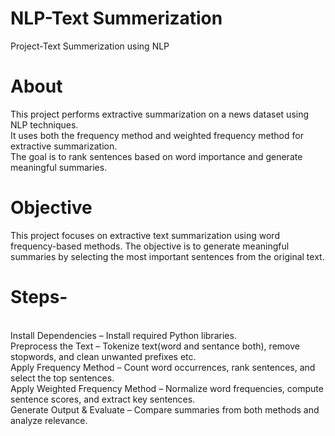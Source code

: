 # NLP-Text Summerization
Project-Text Summerization using NLP
<br>
# About
This project performs extractive summarization on a news dataset using NLP techniques.
<br>
It uses both the frequency method and weighted frequency method for extractive summarization.
<br>
The goal is to rank sentences based on word importance and generate meaningful summaries.
<br>
# Objective
This project focuses on extractive text summarization using word frequency-based methods. The objective is to generate meaningful summaries by selecting the most important sentences from the original text.
<br>
# Steps-
<br>
Install Dependencies – Install required Python libraries.
<br>
Preprocess the Text – Tokenize text(word and sentance both), remove stopwords, and clean unwanted prefixes etc.
<br>
Apply Frequency Method – Count word occurrences, rank sentences, and select the top sentences.
<br>
Apply Weighted Frequency Method – Normalize word frequencies, compute sentence scores, and extract key sentences.
<br>
Generate Output & Evaluate – Compare summaries from both methods and analyze relevance.
